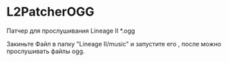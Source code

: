 # L2PatcherOGG
Патчер для прослушивания Lineage II *.ogg

Закиньте Файл в папку "Lineage II/music" и запустите его , после можно прослушивать файлы ogg.

